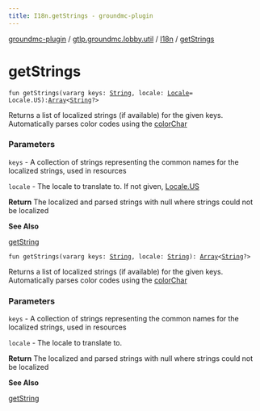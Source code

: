 ```yaml
---
title: I18n.getStrings - groundmc-plugin
---
```


[groundmc-plugin](../../index.html) / [gtlp.groundmc.lobby.util](../index.html) / [I18n](index.html) / [getStrings](.)

# getStrings

`fun getStrings(vararg keys: `[`String`](https://kotlinlang.org/api/latest/jvm/stdlib/kotlin/-string/index.html)`, locale: `[`Locale`](http://docs.oracle.com/javase/6/docs/api/java/util/Locale.html)` = Locale.US): `[`Array`](https://kotlinlang.org/api/latest/jvm/stdlib/kotlin/-array/index.html)`<`[`String`](https://kotlinlang.org/api/latest/jvm/stdlib/kotlin/-string/index.html)`?>`

Returns a list of localized strings (if available) for the given keys.
Automatically parses color codes using the [colorChar](color-char.html)

### Parameters

`keys` - A collection of strings representing the common names for the localized strings, used in resources

`locale` - The locale to translate to. If not given, [Locale.US](http://docs.oracle.com/javase/6/docs/api/java/util/Locale.html#US)

**Return**
The localized and parsed strings with null where strings could not be localized

**See Also**

[getString](get-string.html)

`fun getStrings(vararg keys: `[`String`](https://kotlinlang.org/api/latest/jvm/stdlib/kotlin/-string/index.html)`, locale: `[`String`](https://kotlinlang.org/api/latest/jvm/stdlib/kotlin/-string/index.html)`): `[`Array`](https://kotlinlang.org/api/latest/jvm/stdlib/kotlin/-array/index.html)`<`[`String`](https://kotlinlang.org/api/latest/jvm/stdlib/kotlin/-string/index.html)`?>`

Returns a list of localized strings (if available) for the given keys.
Automatically parses color codes using the [colorChar](color-char.html)

### Parameters

`keys` - A collection of strings representing the common names for the localized strings, used in resources

`locale` - The locale to translate to.

**Return**
The localized and parsed strings with null where strings could not be localized

**See Also**

[getString](get-string.html)

